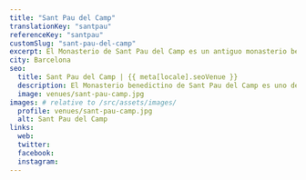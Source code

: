 ```yaml
---
title: "Sant Pau del Camp"
translationKey: "santpau"
referenceKey: "santpau"
customSlug: "sant-pau-del-camp"
excerpt: El Monasterio de Sant Pau del Camp es un antiguo monasterio benedictino situado en el barrio del Raval de Barcelona. Es uno de los edificios románicos mejor conservados de la ciudad.
city: Barcelona
seo:
  title: Sant Pau del Camp | {{ meta[locale].seoVenue }}
  description: El Monasterio benedictino de Sant Pau del Camp es uno de los edificios románicos mejor conservados de Barcelona
  image: venues/sant-pau-camp.jpg
images: # relative to /src/assets/images/
  profile: venues/sant-pau-camp.jpg
  alt: Sant Pau del Camp
links:
  web:
  twitter:
  facebook:
  instagram:
---
```

